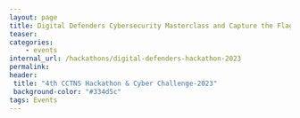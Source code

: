 ```yaml
---
layout: page
title: Digital Defenders Cybersecurity Masterclass and Capture the Flag (CTF) Competition 2023
teaser:
categories:
    - events
internal_url: /hackathons/digital-defenders-hackathon-2023
permalink: 
header:
 title: "4th CCTNS Hackathon & Cyber Challenge-2023"
 background-color: "#334d5c"
tags: Events
---
```



